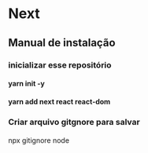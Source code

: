 # Next

## Manual de instalação

### inicializar esse repositório

#### yarn init -y

#### yarn add next react react-dom

### Criar arquivo gitgnore para salvar

####
npx gitignore node






